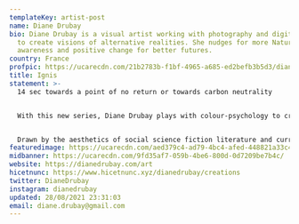 ```yaml
---
templateKey: artist-post
name: Diane Drubay
bio: Diane Drubay is a visual artist working with photography and digital media
  to create visions of alternative realities. She nudges for more Nature
  awareness and positive change for better futures.
country: France
profpic: https://ucarecdn.com/21b2783b-f1bf-4965-a685-ed2befb3b5d3/diane_500c.gif
title: Ignis
statement: >-
  14 sec towards a point of no return or towards carbon neutrality


  With this new series, Diane Drubay plays with colour-psychology to create an immersion both fascinating and shattering. She takes the viewer into an idealized vision of a world where all the colours of the spectrum cover the sky, creating a subjugating sense of calm. In this piece, seconds become years. Gradually this mesmerizing world is being transformed into a darker, but equally fascinating vision. 14 seconds to go from ecstasy to agony. 14 years to reach carbon neutrality or the point of no return.


  Drawn by the aesthetics of social science fiction literature and current scientific discoveries, the speculative visions depicted by Diane Drubay advocate for optimistic images interpreting shocking stories of possible futures.
featuredimage: https://ucarecdn.com/aed379c4-ad79-4bc4-afed-448821a33c48/
midbanner: https://ucarecdn.com/9fd35af7-059b-4be6-800d-0d7209be7b4c/
website: https://dianedrubay.com/art
hicetnunc: https://www.hicetnunc.xyz/dianedrubay/creations
twitter: DianeDrubay
instagram: dianedrubay
updated: 28/08/2021 23:31:03
email: diane.drubay@gmail.com
---
```

